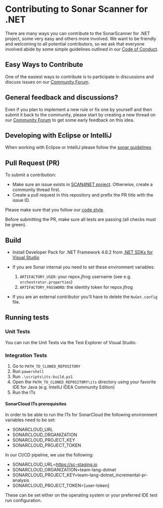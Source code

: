 # Contributing to Sonar Scanner for .NET

There are many ways you can contribute to the SonarScanner for .NET project, some very easy and others more
involved. We want to be friendly and welcoming to all potential contributors, so we ask that everyone involved abide
by some simple guidelines outlined in our [Code of Conduct](./CODE_OF_CONDUCT.md).

## Easy Ways to Contribute

One of the easiest ways to contribute is to participate in discussions and discuss issues on our
[Community Forum](https://community.sonarsource.com/).

## General feedback and discussions?

Even if you plan to implement a new rule or fix one by yourself and then submit it back to the community, please start
by creating a new thread on our [Community Forum](https://community.sonarsource.com/) to get some 
early feedback on this idea.

## Developing with Eclipse or IntelliJ

When working with Eclipse or IntelliJ please follow the [sonar guidelines](https://github.com/SonarSource/sonar-developer-toolset)

## Pull Request (PR)

To submit a contribution:
- Make sure an issue exists in [SCAN4NET project](https://sonarsource.atlassian.net/browse/SCAN4NET). Otherwise, create a community thread first.
- Create a pull request in this repository and prefix the PR title with the issue ID.

Please make sure that you follow our [code style](https://github.com/SonarSource/sonar-dotnet/blob/master/docs/coding-style.md).

Before submitting the PR, make sure all tests are passing (all checks must be green).

## Build

- Install Developer Pack for .NET Framework 4.6.2 from [.NET SDKs for Visual Studio](https://dotnet.microsoft.com/en-us/download/visual-studio-sdks?cid=msbuild-developerpacks)

- If you are Sonar internal you need to set these environment variables:
    1. `ARTIFACTORY_USER`: your repox.jfrog username (see e.g. `orchestrator.properties`)
    1. `ARTIFACTORY_PASSWORD`: the identity token for repox.jfrog

- If you are an external contributor you'll have to delete the `NuGet.config` file.

## Running tests

### Unit Tests

You can run the Unit Tests via the Test Explorer of Visual Studio.

### Integration Tests

1. Go to `PATH_TO_CLONED_REPOSITORY`
1. Run `powershell`
1. Run `.\scripts\its-build.ps1`
1. Open the `PATH_TO_CLONED_REPOSITORY\its` directory using your favorite IDE for Java (e.g. IntelliJ IDEA Community Edition)
1. Run the ITs

#### SonarCloud ITs prerequisites

In order to be able to run the ITs for SonarCloud the following environment variables need to be set:
- SONARCLOUD_URL
- SONARCLOUD_ORGANIZATION
- SONARCLOUD_PROJECT_KEY
- SONARCLOUD_PROJECT_TOKEN

In our CI/CD pipeline, we use the following:
- SONARCLOUD_URL=https://sc-staging.io
- SONARCLOUD_ORGANIZATION=team-lang-dotnet
- SONARCLOUD_PROJECT_KEY=team-lang-dotnet_incremental-pr-analysis
- SONARCLOUD_PROJECT_TOKEN=[user-token]

These can be set either on the operating system or your preferred IDE test run configuration.
